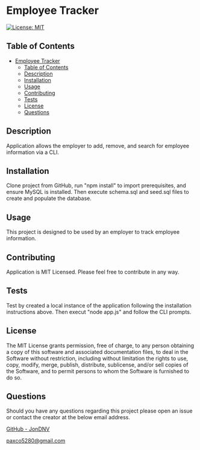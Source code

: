 # Employee Tracker

[![License: MIT](https://img.shields.io/badge/License-MIT-yellow.svg)](https://opensource.org/licenses/MIT)

## Table of Contents

- [Employee Tracker](#employee-tracker)
  - [Table of Contents](#table-of-contents)
  - [Description](#description)
  - [Installation](#installation)
  - [Usage](#usage)
  - [Contributing](#contributing)
  - [Tests](#tests)
  - [License](#license)
  - [Questions](#questions)

## Description

Application allows the employer to add, remove, and search for employee information via a CLI.

## Installation

Clone project from GitHub, run "npm install" to import prerequisites, and ensure MySQL is installed. Then execute schema.sql and seed.sql files to create and populate the database.

## Usage

This project is designed to be used by an employer to track employee information.

## Contributing

Application is MIT Licensed. Please feel free to contribute in any way.

## Tests

Test by created a local instance of the application following the installation instructions above. Then execut "node app.js" and follow the CLI prompts.

## License

The MIT License grants permission, free of charge, to any person obtaining a copy of this software and associated documentation files, to deal in the Software without restriction, including without limitation the rights to use, copy, modify, merge, publish, distribute, sublicense, and/or sell copies of the Software, and to permit persons to whom the Software is furnished to do so.

## Questions

Should you have any questions regarding this project please open an issue or contact the creator at the below email address.

[GitHub - JonDNV](https://github.com/JonDNV)

[paxco5280@gmail.com](paxco5280@gmail.com)